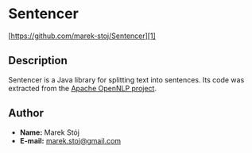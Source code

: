 ﻿Sentencer
==========
[https://github.com/marek-stoj/Sentencer][1]

Description
-----------

Sentencer is a Java library for splitting text into sentences. Its code was extracted from the [Apache OpenNLP project][2].

Author
------

  * **Name:** Marek Stój
  * **E-mail:** marek.stoj@gmail.com

[1]: https://github.com/marek-stoj/Sentencer
[2]: http://incubator.apache.org/opennlp/
